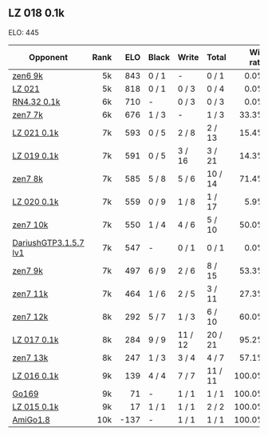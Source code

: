 ## LZ 018 0.1k ##

ELO: 445

Opponent | Rank | ELO | Black | Write | Total | Win rate
---------|-----:|----:|-------|-------|-------|-------:
[zen6 9k](zen6%209k.md) | 5k | 843 | 0 / 1 | - | 0 / 1 | 0.0%
[LZ 021](LZ%20021.md) | 5k | 818 | 0 / 1 | 0 / 3 | 0 / 4 | 0.0%
[RN4.32 0.1k](RN4.32%200.1k.md) | 6k | 710 | - | 0 / 3 | 0 / 3 | 0.0%
[zen7 7k](zen7%207k.md) | 6k | 676 | 1 / 3 | - | 1 / 3 | 33.3%
[LZ 021 0.1k](LZ%20021%200.1k.md) | 7k | 593 | 0 / 5 | 2 / 8 | 2 / 13 | 15.4%
[LZ 019 0.1k](LZ%20019%200.1k.md) | 7k | 591 | 0 / 5 | 3 / 16 | 3 / 21 | 14.3%
[zen7 8k](zen7%208k.md) | 7k | 585 | 5 / 8 | 5 / 6 | 10 / 14 | 71.4%
[LZ 020 0.1k](LZ%20020%200.1k.md) | 7k | 559 | 0 / 9 | 1 / 8 | 1 / 17 | 5.9%
[zen7 10k](zen7%2010k.md) | 7k | 550 | 1 / 4 | 4 / 6 | 5 / 10 | 50.0%
[DariushGTP3.1.5.7 lv1](DariushGTP3.1.5.7%20lv1.md) | 7k | 547 | - | 0 / 1 | 0 / 1 | 0.0%
[zen7 9k](zen7%209k.md) | 7k | 497 | 6 / 9 | 2 / 6 | 8 / 15 | 53.3%
[zen7 11k](zen7%2011k.md) | 7k | 464 | 1 / 6 | 2 / 5 | 3 / 11 | 27.3%
[zen7 12k](zen7%2012k.md) | 8k | 292 | 5 / 7 | 1 / 3 | 6 / 10 | 60.0%
[LZ 017 0.1k](LZ%20017%200.1k.md) | 8k | 284 | 9 / 9 | 11 / 12 | 20 / 21 | 95.2%
[zen7 13k](zen7%2013k.md) | 8k | 247 | 1 / 3 | 3 / 4 | 4 / 7 | 57.1%
[LZ 016 0.1k](LZ%20016%200.1k.md) | 9k | 139 | 4 / 4 | 7 / 7 | 11 / 11 | 100.0%
[Go169](Go169.md) | 9k | 71 | - | 1 / 1 | 1 / 1 | 100.0%
[LZ 015 0.1k](LZ%20015%200.1k.md) | 9k | 17 | 1 / 1 | 1 / 1 | 2 / 2 | 100.0%
[AmiGo1.8](AmiGo1.8.md) | 10k | -137 | - | 1 / 1 | 1 / 1 | 100.0%

